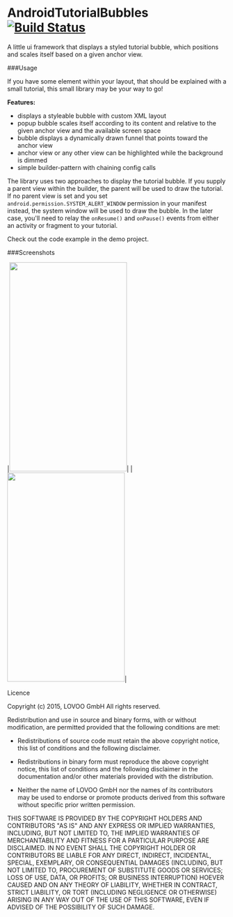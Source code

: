 # AndroidTutorialBubbles [![Build Status](https://travis-ci.org/Lovoo/android-tutorial-bubbles.svg)](https://travis-ci.org/Lovoo/android-tutorial-bubbles)
A little ui framework that displays a styled tutorial bubble, which positions and scales itself based on a given anchor view.

###Usage

If you have some element within your layout, that should be explained with a small tutorial, this small library may be your way to go! 

__Features:__
* displays a styleable bubble with custom XML layout
* popup bubble scales itself according to its content and relative to the given anchor view and the available screen space
* bubble displays a dynamically drawn funnel that points toward the anchor view
* anchor view or any other view can be highlighted while the background is dimmed
* simple builder-pattern with chaining config calls

The library uses two approaches to display the tutorial bubble. If you supply a parent view within the builder, the parent will be used to draw the tutorial. 
If no parent view is set and you set `android.permission.SYSTEM_ALERT_WINDOW` permission in your manifest instead, the system window will be used to draw the bubble. In the later case, you'll need to relay the `onResume()` and `onPause()` events from either an activity or fragment to your tutorial. 

Check out the code example in the demo project.

###Screenshots

|<img src="https://github.com/Lovoo/android-tutorial-bubbles/blob/master/screen1.png?raw=true" width="270" height="480" />|
|<img src="https://github.com/Lovoo/android-tutorial-bubbles/blob/master/screen2.png?raw=true" width="270" height="480" />|


Licence

Copyright (c) 2015, LOVOO GmbH
All rights reserved.

Redistribution and use in source and binary forms, with or without
modification, are permitted provided that the following conditions are met:

* Redistributions of source code must retain the above copyright notice, this
  list of conditions and the following disclaimer.

* Redistributions in binary form must reproduce the above copyright notice,
  this list of conditions and the following disclaimer in the documentation
  and/or other materials provided with the distribution.

* Neither the name of LOVOO GmbH nor the names of its
  contributors may be used to endorse or promote products derived from
  this software without specific prior written permission.

THIS SOFTWARE IS PROVIDED BY THE COPYRIGHT HOLDERS AND CONTRIBUTORS "AS IS"
AND ANY EXPRESS OR IMPLIED WARRANTIES, INCLUDING, BUT NOT LIMITED TO, THE
IMPLIED WARRANTIES OF MERCHANTABILITY AND FITNESS FOR A PARTICULAR PURPOSE ARE
DISCLAIMED. IN NO EVENT SHALL THE COPYRIGHT HOLDER OR CONTRIBUTORS BE LIABLE
FOR ANY DIRECT, INDIRECT, INCIDENTAL, SPECIAL, EXEMPLARY, OR CONSEQUENTIAL
DAMAGES (INCLUDING, BUT NOT LIMITED TO, PROCUREMENT OF SUBSTITUTE GOODS OR
SERVICES; LOSS OF USE, DATA, OR PROFITS; OR BUSINESS INTERRUPTION) HOEVER
CAUSED AND ON ANY THEORY OF LIABILITY, WHETHER IN CONTRACT, STRICT LIABILITY,
OR TORT (INCLUDING NEGLIGENCE OR OTHERWISE) ARISING IN ANY WAY OUT OF THE USE
OF THIS SOFTWARE, EVEN IF ADVISED OF THE POSSIBILITY OF SUCH DAMAGE.
